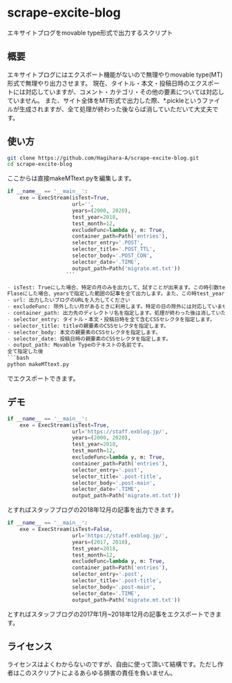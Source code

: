 # scrape-excite-blog
エキサイトブログをmovable type形式で出力するスクリプト
## 概要
エキサイトブログにはエクスポート機能がないので無理やりmovable type(MT)形式で無理やり出力させます。
現在、タイトル・本文・投稿日時のエクスポートには対応していますが、コメント・カテゴリ・その他の要素については対応していません。
また、サイト全体をMT形式で出力した際、\*.pickleというファイルが生成されますが、全て処理が終わった後ならば消していただいて大丈夫です。

## 使い方
```bash
git clone https://github.com/Hagihara-A/scrape-excite-blog.git
cd scrape-excite-blog
```
ここからは直接makeMTtext.pyを編集します。
```python
if __name__ == '__main__':
    exe = ExecStream(isTest=True,
                     url='',
                     years=(2000, 2020),
                     test_year=2018,
                     test_month=12,
                     excludeFunc=lambda y, m: True,
                     container_path=Path('entries'),
                     selector_entry='.POST',
                     selector_title='.POST_TTL',
                     selector_body='.POST_CON',
                     selector_date='.TIME',
                     output_path=Path('migrate.mt.txt'))
                   ```

- isTest: Trueにした場合、特定の月のみを出力して、試すことが出来ます。この時引数test_yearとtest_monthの値が使われます。yearsは無視されます。
Flaseにした場合、yearsで指定した範囲の記事を全て出力します。また、この時test_yearとtest_monthは無視されます。
- url: 出力したいブログのURLを入力してください
- excludeFunc: 除外したい月があるときに利用します。特定の日の除外には対応していません。*(year, month)という引数を受け取り、Falseを返すとその月はスキップされます。
- container_path: 出力先のディレクトリ名を指定します。処理が終わった後は消していただいて結構です。
- selector_entry: タイトル・本文・投稿日時を全て含むCSSセレクタを指定します。
- selector_title: titleの親要素のCSSセレクタを指定します。
- selector_body: 本文の親要素のCSSセレクタを指定します。
- selector_date: 投稿日時の親要素のCSSセレクタを指定します。
- output_path: Movable Typeのテキストの名前です。
全て指定した後
```bash
python makeMTtext.py
```
でエクスポートできます。
## デモ
```python
if __name__ == '__main__':
    exe = ExecStream(isTest=True,
                     url='https://staff.exblog.jp/',
                     years=(2000, 2020),
                     test_year=2018,
                     test_month=12,
                     excludeFunc=lambda y, m: True,
                     container_path=Path('entries'),
                     selector_entry='.post',
                     selector_title='.post-title',
                     selector_body='.post-main',
                     selector_date='.TIME',
                     output_path=Path('migrate.mt.txt'))
```
とすればスタッフブログの2018年12月の記事を出力できます。

```python
if __name__ == '__main__':
    exe = ExecStream(isTest=False,
                     url='https://staff.exblog.jp/',
                     years=(2017, 2018),
                     test_year=2018,
                     test_month=12,
                     excludeFunc=lambda y, m: True,
                     container_path=Path('entries'),
                     selector_entry='.post',
                     selector_title='.post-title',
                     selector_body='.post-main',
                     selector_date='.TIME',
                     output_path=Path('migrate.mt.txt'))
```
とすればスタッフブログの2017年1月~2018年12月の記事をエクスポートできます。

## ライセンス
ライセンスはよくわからないのですが、自由に使って頂いて結構です。ただし作者はこのスクリプトによるあらゆる損害の責任を負いません。
